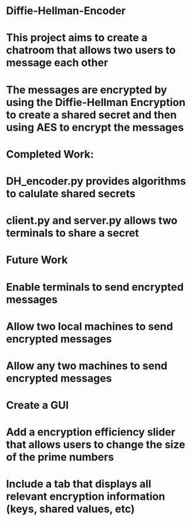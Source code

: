 # Diffie-Hellman-Encoder

# This project aims to create a chatroom that allows two users to message each other
# The messages are encrypted by using the Diffie-Hellman Encryption to create a shared secret and then using AES to encrypt the messages

# Completed Work:
#   DH_encoder.py provides algorithms to calulate shared secrets
#   client.py and server.py allows two terminals to share a secret

# Future Work
#   Enable terminals to send encrypted messages
#   Allow two local machines to send encrypted messages
#   Allow any two machines to send encrypted messages
#   Create a GUI
#   Add a encryption efficiency slider that allows users to change the size of the prime numbers
#   Include a tab that displays all relevant encryption information (keys, shared values, etc)